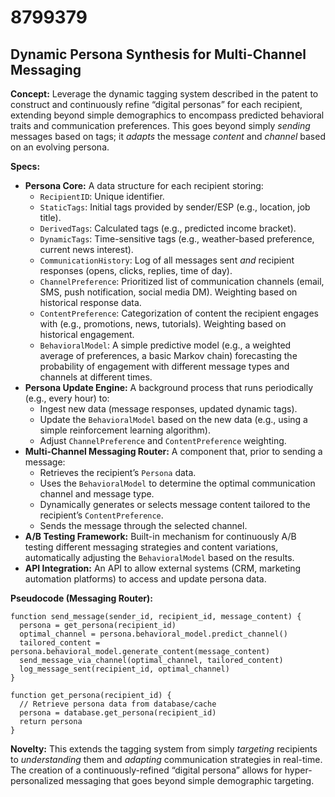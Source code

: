 # 8799379

## Dynamic Persona Synthesis for Multi-Channel Messaging

**Concept:** Leverage the dynamic tagging system described in the patent to construct and continuously refine “digital personas” for each recipient, extending beyond simple demographics to encompass predicted behavioral traits and communication preferences. This goes beyond simply *sending* messages based on tags; it *adapts* the message *content* and *channel* based on an evolving persona.

**Specs:**

*   **Persona Core:** A data structure for each recipient storing:
    *   `RecipientID`: Unique identifier.
    *   `StaticTags`: Initial tags provided by sender/ESP (e.g., location, job title).
    *   `DerivedTags`: Calculated tags (e.g., predicted income bracket).
    *   `DynamicTags`: Time-sensitive tags (e.g., weather-based preference, current news interest).
    *   `CommunicationHistory`: Log of all messages sent *and* recipient responses (opens, clicks, replies, time of day).
    *   `ChannelPreference`: Prioritized list of communication channels (email, SMS, push notification, social media DM).  Weighting based on historical response data.
    *   `ContentPreference`: Categorization of content the recipient engages with (e.g., promotions, news, tutorials).  Weighting based on historical engagement.
    *   `BehavioralModel`:  A simple predictive model (e.g., a weighted average of preferences, a basic Markov chain) forecasting the probability of engagement with different message types and channels at different times.
*   **Persona Update Engine:** A background process that runs periodically (e.g., every hour) to:
    *   Ingest new data (message responses, updated dynamic tags).
    *   Update the `BehavioralModel` based on the new data (e.g., using a simple reinforcement learning algorithm).
    *   Adjust `ChannelPreference` and `ContentPreference` weighting.
*   **Multi-Channel Messaging Router:**  A component that, prior to sending a message:
    *   Retrieves the recipient’s `Persona` data.
    *   Uses the `BehavioralModel` to determine the optimal communication channel and message type.
    *   Dynamically generates or selects message content tailored to the recipient’s `ContentPreference`.
    *   Sends the message through the selected channel.
*   **A/B Testing Framework:**  Built-in mechanism for continuously A/B testing different messaging strategies and content variations, automatically adjusting the `BehavioralModel` based on the results.
* **API Integration:** An API to allow external systems (CRM, marketing automation platforms) to access and update persona data.

**Pseudocode (Messaging Router):**

```
function send_message(sender_id, recipient_id, message_content) {
  persona = get_persona(recipient_id)
  optimal_channel = persona.behavioral_model.predict_channel()
  tailored_content = persona.behavioral_model.generate_content(message_content)
  send_message_via_channel(optimal_channel, tailored_content)
  log_message_sent(recipient_id, optimal_channel)
}

function get_persona(recipient_id) {
  // Retrieve persona data from database/cache
  persona = database.get_persona(recipient_id)
  return persona
}
```

**Novelty:**  This extends the tagging system from simply *targeting* recipients to *understanding* them and *adapting* communication strategies in real-time. The creation of a continuously-refined “digital persona” allows for hyper-personalized messaging that goes beyond simple demographic targeting.
